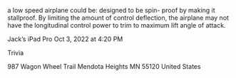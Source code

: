 a low 
speed airplane could be: designed to be spin- 
proof by making it stallproof. By limiting 
the amount of control deflection, the airplane 
may not have the longitudinal control power 
to trim to maximum lift angle of attack. 




Jack’s iPad Pro
Oct 3, 2022 at 4:20 PM

Trivia

987 Wagon Wheel Trail
Mendota Heights MN 55120
United States
